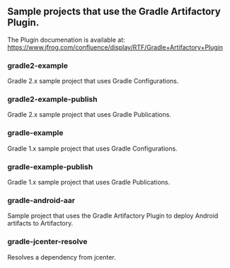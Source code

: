 ## Sample projects that use the Gradle Artifactory Plugin.
The Plugin documenation is available at:
https://www.jfrog.com/confluence/display/RTF/Gradle+Artifactory+Plugin

### gradle2-example
Gradle 2.x sample project that uses Gradle Configurations.

### gradle2-example-publish
Gradle 2.x sample project that uses Gradle Publications.

### gradle-example
Gradle 1.x sample project that uses Gradle Configurations.

### gradle-example-publish
Gradle 1.x sample project that uses Gradle Publications.

### gradle-android-aar
Sample project that uses the Gradle Artifactory Plugin to deploy Android artifacts to Artifactory.

### gradle-jcenter-resolve
Resolves a dependency from jcenter.